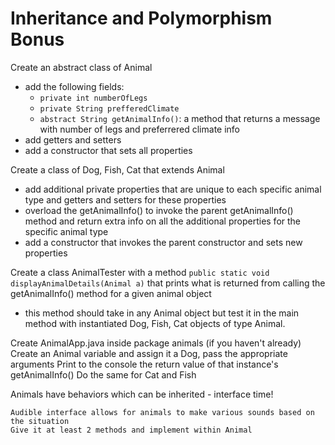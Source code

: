 # Inheritance and Polymorphism Bonus

Create an abstract class of Animal

- add the following fields:
    - ```private int numberOfLegs```
    - ```private String prefferedClimate```
    - ```abstract String getAnimalInfo()```: a method that returns a message with number of legs and preferrered climate info
- add getters and setters
- add a constructor that sets all properties

Create a class of Dog, Fish, Cat that extends Animal

- add additional private properties that are unique to each specific animal type and getters and setters for these properties
- overload the getAnimalInfo() to invoke the parent getAnimalInfo() method and return extra info on all the additional properties for the specific animal type
- add a constructor that invokes the parent constructor and sets new properties

Create a class AnimalTester with a method ```public static void displayAnimalDetails(Animal a)``` that prints what is returned from calling the getAnimalInfo() method for a given animal object

- this method should take in any Animal object but test it in the main method
  with instantiated Dog, Fish, Cat objects of type Animal.

Create AnimalApp.java inside package animals (if you haven't already) 
Create an Animal variable and assign it a Dog, pass the appropriate arguments 
Print to the console the return value of that instance's getAnimalInfo() 
Do the same for Cat and Fish

Animals have behaviors which can be inherited - interface time!

    Audible interface allows for animals to make various sounds based on the situation
    Give it at least 2 methods and implement within Animal
